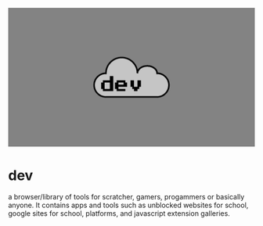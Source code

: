 ![cover](important-stuff/cover.png)
# dev
a browser/library of tools for scratcher, gamers, progammers or basically anyone. It contains apps and tools such as unblocked websites for school, google sites for school, platforms, and javascript extension galleries.

